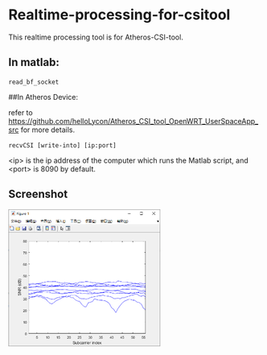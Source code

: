 # Realtime-processing-for-csitool
This realtime processing tool is for Atheros-CSI-tool.

## In matlab:
```
read_bf_socket
```

##In Atheros Device:

refer to https://github.com/helloLycon/Atheros_CSI_tool_OpenWRT_UserSpaceApp_src for more details.
```
recvCSI [write-into] [ip:port]
```

\<ip\> is the ip address of the computer which runs the Matlab script, and \<port\> is 8090 by default.

## Screenshot
<img src="pic1.png" width = "60%" />
